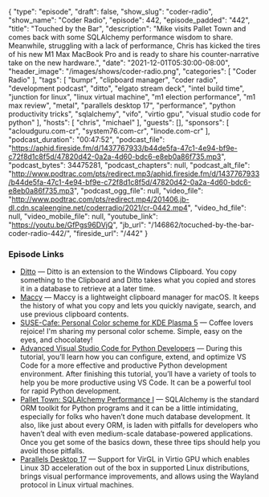 {
  "type": "episode",
  "draft": false,
  "show_slug": "coder-radio",
  "show_name": "Coder Radio",
  "episode": 442,
  "episode_padded": "442",
  "title": "Touched by the Bar",
  "description": "Mike visits Pallet Town and comes back with some SQLAlchemy performance wisdom to share. Meanwhile, struggling with a lack of performance, Chris has kicked the tires of his new M1 Max MacBook Pro and is ready to share his counter-narrative take on the new hardware.",
  "date": "2021-12-01T05:30:00-08:00",
  "header_image": "/images/shows/coder-radio.png",
  "categories": [
    "Coder Radio"
  ],
  "tags": [
    "bumpr",
    "clipboard manager",
    "coder radio",
    "development podcast",
    "ditto",
    "elgato stream deck",
    "intel build time",
    "junction for linux",
    "linux virtual machine",
    "m1 election performance",
    "m1 max review",
    "metal",
    "parallels desktop 17",
    "performance",
    "python productivity tricks",
    "sqlalchemy",
    "vifo",
    "virtio gpu",
    "visual studio code for python"
  ],
  "hosts": [
    "chris",
    "michael"
  ],
  "guests": [],
  "sponsors": [
    "acloudguru.com-cr",
    "system76.com-cr",
    "linode.com-cr"
  ],
  "podcast_duration": "00:47:52",
  "podcast_file": "https://aphid.fireside.fm/d/1437767933/b44de5fa-47c1-4e94-bf9e-c72f8d1c8f5d/47820d42-0a2a-4d60-bdc6-e8eb0a86f735.mp3",
  "podcast_bytes": 34475281,
  "podcast_chapters": null,
  "podcast_alt_file": "http://www.podtrac.com/pts/redirect.mp3/aphid.fireside.fm/d/1437767933/b44de5fa-47c1-4e94-bf9e-c72f8d1c8f5d/47820d42-0a2a-4d60-bdc6-e8eb0a86f735.mp3",
  "podcast_ogg_file": null,
  "video_file": "http://www.podtrac.com/pts/redirect.mp4/201406.jb-dl.cdn.scaleengine.net/coderradio/2021/cr-0442.mp4",
  "video_hd_file": null,
  "video_mobile_file": null,
  "youtube_link": "https://youtu.be/GfPgs96DVjQ",
  "jb_url": "/146862/tocuched-by-the-bar-coder-radio-442/",
  "fireside_url": "/442"
}


### Episode Links

  * [Ditto](https://github.com/sabrogden/Ditto "Ditto") — Ditto is an extension to the Windows Clipboard. You copy something to the Clipboard and Ditto takes what you copied and stores it in a database to retrieve at a later time.
  * [Maccy](https://github.com/p0deje/Maccy "Maccy") — Maccy is a lightweight clipboard manager for macOS. It keeps the history of what you copy and lets you quickly navigate, search, and use previous clipboard contents.
  * [SUSE-Cafe: Personal Color scheme for KDE Plasma 5](https://github.com/LyrixCaz/SUSE-Cafe "SUSE-Cafe: Personal Color scheme for KDE Plasma 5") — Coffee lovers rejoice! I'm sharing my personal color scheme. Simple, easy on the eyes, and chocolatey! 
  * [Advanced Visual Studio Code for Python Developers](https://realpython.com/advanced-visual-studio-code-python/ "Advanced Visual Studio Code for Python Developers") — During this tutorial, you’ll learn how you can configure, extend, and optimize VS Code for a more effective and productive Python development environment. After finishing this tutorial, you’ll have a variety of tools to help you be more productive using VS Code. It can be a powerful tool for rapid Python development. 
  * [Pallet Town: SQLAlchemy Performance I](https://dominickm.com/pallet-town-sqlalchemy-performance-i/ "Pallet Town: SQLAlchemy Performance I") — SQLAlchemy is the standard ORM toolkit for Python programs and it can be a little intimidating, especially for folks who haven’t done much database development. It also, like just about every ORM, is laden with pitfalls for developers who haven’t deal with even medium-scale database-powered applications. Once you get some of the basics down, these three tips should help you avoid those pitfalls.
  * [Parallels Desktop 17](https://www.parallels.com/news/press-releases/show/pd17-for-mac-launches/ "Parallels Desktop 17") — Support for VirGL in Virtio GPU which enables Linux 3D acceleration out of the box in supported Linux distributions, brings visual performance improvements, and allows using the Wayland protocol in Linux virtual machines.


